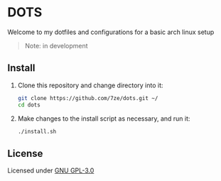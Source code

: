 # DOTS

Welcome to my dotfiles and configurations for a basic arch linux setup

> Note:
in development

## Install

1. Clone this repository and change directory into it:

    ```sh
    git clone https://github.com/7ze/dots.git ~/
    cd dots
    ```

2. Make changes to the install script as necessary, and run it:

    ```sh
    ./install.sh
    ```

## License

Licensed under [GNU GPL-3.0](/LICENSE)
